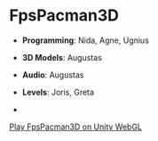 # FpsPacman3D
- **Programming**: Nida, Agne, Ugnius
- **3D Models**: Augustas
- **Audio**: Augustas
- **Levels**: Joris, Greta

- 
[Play FpsPacman3D on Unity WebGL](https://play.unity.com/mg/other/webgl-builds-410668)
